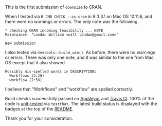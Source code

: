 This is the first submission of `downsize` to CRAN. 

When I tested via `R CMD CHECK --as-cran` in R 3.3.1 on Mac OS 10.11.6, and there were no warnings or errors. The only note was the following.

```
* checking CRAN incoming feasibility ... NOTE
Maintainer: ‘Landau William <will.landau@gmail.com>’

New submission
```

I also tested via `devtools::build_win()`. As before, there were no warnings or errors. There was only one note, and it was similar to the one from Mac OS except that it also showed

```
Possibly mis-spelled words in DESCRIPTION:
  Workflows (2:29)
  workflow (7:56)
```

I believe that "Workflows" and "workflow" are spelled correctly.

Build checks successfully passed on [AppVeyor](https://ci.appveyor.com/project/wlandau/downsize) and [Travis CI](https://travis-ci.org/wlandau/downsize). 100% of the code is [unit-tested](https://codecov.io/github/wlandau/downsize?branch=master) via `testthat`. The latest build status is displayed with the badges at the top of the [README](https://github.com/wlandau/downsize/blob/master/README.md).

Thank you for your consideration.
